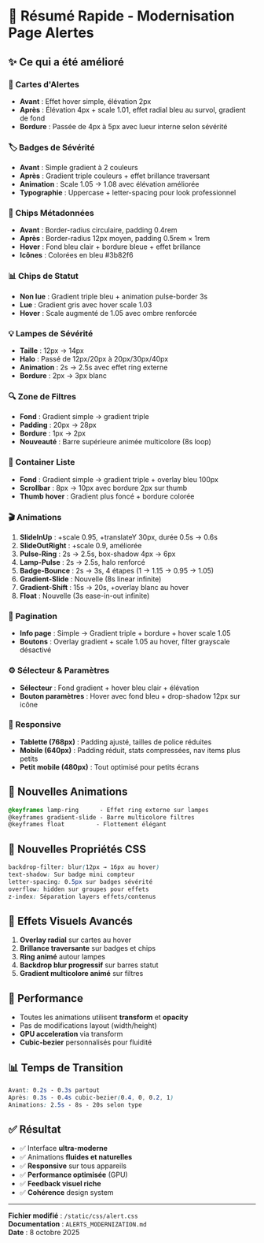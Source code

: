 # 🎨 Résumé Rapide - Modernisation Page Alertes

## ✨ Ce qui a été amélioré

### 🎯 Cartes d'Alertes
- **Avant** : Effet hover simple, élévation 2px
- **Après** : Élévation 4px + scale 1.01, effet radial bleu au survol, gradient de fond
- **Bordure** : Passée de 4px à 5px avec lueur interne selon sévérité

### 🏷️ Badges de Sévérité
- **Avant** : Simple gradient à 2 couleurs
- **Après** : Gradient triple couleurs + effet brillance traversant
- **Animation** : Scale 1.05 → 1.08 avec élévation améliorée
- **Typographie** : Uppercase + letter-spacing pour look professionnel

### 💼 Chips Métadonnées
- **Avant** : Border-radius circulaire, padding 0.4rem
- **Après** : Border-radius 12px moyen, padding 0.5rem × 1rem
- **Hover** : Fond bleu clair + bordure bleue + effet brillance
- **Icônes** : Colorées en bleu #3b82f6

### 📊 Chips de Statut
- **Non lue** : Gradient triple bleu + animation pulse-border 3s
- **Lue** : Gradient gris avec hover scale 1.03
- **Hover** : Scale augmenté de 1.05 avec ombre renforcée

### 💡 Lampes de Sévérité
- **Taille** : 12px → 14px
- **Halo** : Passé de 12px/20px à 20px/30px/40px
- **Animation** : 2s → 2.5s avec effet ring externe
- **Bordure** : 2px → 3px blanc

### 🔍 Zone de Filtres
- **Fond** : Gradient simple → gradient triple
- **Padding** : 20px → 28px
- **Bordure** : 1px → 2px
- **Nouveauté** : Barre supérieure animée multicolore (8s loop)

### 📜 Container Liste
- **Fond** : Gradient simple → gradient triple + overlay bleu 100px
- **Scrollbar** : 8px → 10px avec bordure 2px sur thumb
- **Thumb hover** : Gradient plus foncé + bordure colorée

### 🎬 Animations
1. **SlideInUp** : +scale 0.95, +translateY 30px, durée 0.5s → 0.6s
2. **SlideOutRight** : +scale 0.9, améliorée
3. **Pulse-Ring** : 2s → 2.5s, box-shadow 4px → 6px
4. **Lamp-Pulse** : 2s → 2.5s, halo renforcé
5. **Badge-Bounce** : 2s → 3s, 4 étapes (1 → 1.15 → 0.95 → 1.05)
6. **Gradient-Slide** : Nouvelle (8s linear infinite)
7. **Gradient-Shift** : 15s → 20s, +overlay blanc au hover
8. **Float** : Nouvelle (3s ease-in-out infinite)

### 📄 Pagination
- **Info page** : Simple → Gradient triple + bordure + hover scale 1.05
- **Boutons** : Overlay gradient + scale 1.05 au hover, filter grayscale désactivé

### ⚙️ Sélecteur & Paramètres
- **Sélecteur** : Fond gradient + hover bleu clair + élévation
- **Bouton paramètres** : Hover avec fond bleu + drop-shadow 12px sur icône

### 📱 Responsive
- **Tablette (768px)** : Padding ajusté, tailles de police réduites
- **Mobile (640px)** : Padding réduit, stats compressées, nav items plus petits
- **Petit mobile (480px)** : Tout optimisé pour petits écrans

## 🎨 Nouvelles Animations

```css
@keyframes lamp-ring      - Effet ring externe sur lampes
@keyframes gradient-slide - Barre multicolore filtres
@keyframes float         - Flottement élégant
```

## 📐 Nouvelles Propriétés CSS

```css
backdrop-filter: blur(12px → 16px au hover)
text-shadow: Sur badge mini compteur
letter-spacing: 0.5px sur badges sévérité
overflow: hidden sur groupes pour effets
z-index: Séparation layers effets/contenus
```

## 🎯 Effets Visuels Avancés

1. **Overlay radial** sur cartes au hover
2. **Brillance traversante** sur badges et chips
3. **Ring animé** autour lampes
4. **Backdrop blur progressif** sur barres statut
5. **Gradient multicolore animé** sur filtres

## 🚀 Performance

- Toutes les animations utilisent **transform** et **opacity**
- Pas de modifications layout (width/height)
- **GPU acceleration** via transform
- **Cubic-bezier** personnalisés pour fluidité

## 📊 Temps de Transition

```css
Avant: 0.2s - 0.3s partout
Après: 0.3s - 0.4s cubic-bezier(0.4, 0, 0.2, 1)
Animations: 2.5s - 8s - 20s selon type
```

## ✅ Résultat

- ✅ Interface **ultra-moderne**
- ✅ Animations **fluides et naturelles**
- ✅ **Responsive** sur tous appareils
- ✅ **Performance optimisée** (GPU)
- ✅ **Feedback visuel riche**
- ✅ **Cohérence** design system

---

**Fichier modifié** : `/static/css/alert.css`  
**Documentation** : `ALERTS_MODERNIZATION.md`  
**Date** : 8 octobre 2025

